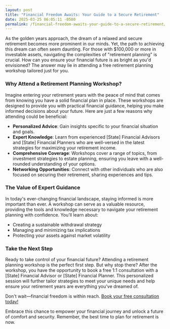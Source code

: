 ```yaml
---
layout: post
title: "Financial Freedom Awaits: Your Guide to a Secure Retirement"
date: 2025-03-25 06:05:11 -0500
permalink: /financial-freedom-awaits-your-guide-to-a-secure-retirement/
---
```



As the golden years approach, the dream of a relaxed and secure retirement becomes more prominent in our minds. Yet, the path to achieving this dream can often seem daunting. For those with $100,000 or more in investable assets, navigating the complexities of "retirement planning" is crucial. How can you ensure your financial future is as bright as you'd envisioned? The answer may lie in attending a free retirement planning workshop tailored just for you.

### Why Attend a Retirement Planning Workshop?

Imagine entering your retirement years with the peace of mind that comes from knowing you have a solid financial plan in place. These workshops are designed to provide you with practical financial guidance, helping you make informed decisions about your future. Here are just a few reasons why attending could be beneficial:

- **Personalized Advice**: Gain insights specific to your financial situation and goals.
- **Expert Knowledge**: Learn from experienced [State] Financial Advisors and [State] Financial Planners who are well-versed in the latest strategies for maximizing your retirement income.
- **Comprehensive Coverage**: Workshops cover a range of topics, from investment strategies to estate planning, ensuring you leave with a well-rounded understanding of your options.
- **Networking Opportunities**: Connect with other individuals who are also focused on securing their retirement, sharing experiences and tips.

### The Value of Expert Guidance

In today's ever-changing financial landscape, staying informed is more important than ever. A workshop can serve as a valuable resource, providing the tools and knowledge necessary to navigate your retirement planning with confidence. You'll learn about:

- Creating a sustainable withdrawal strategy
- Managing and minimizing tax implications
- Protecting your assets against market volatility

### Take the Next Step

Ready to take control of your financial future? Attending a retirement planning workshop is the perfect first step. But why stop there? After the workshop, you have the opportunity to book a free 1:1 consultation with a [State] Financial Advisor or [State] Financial Planner. This personalized session will further tailor strategies to meet your unique needs and help ensure your retirement years are everything you've dreamed of.

Don't wait—financial freedom is within reach. [Book your free consultation today!](https://workshopsforretirement.com)

Embrace this chance to empower your financial journey and unlock a future of comfort and security. Remember, the best time to plan for retirement is now.